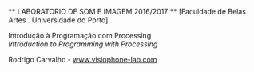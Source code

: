 ** LABORATORIO DE SOM E IMAGEM 2016/2017 **
[Faculdade de Belas Artes . Universidade do Porto]

Introdução à Programação com Processing  
*Introduction to Programming with Processing*

Rodrigo Carvalho - www.visiophone-lab.com


